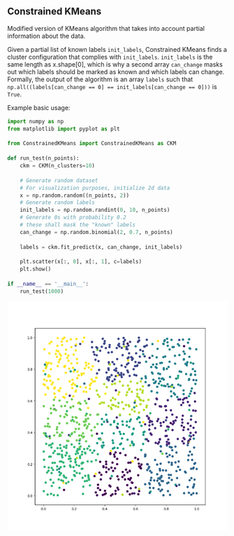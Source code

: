 <h2>Constrained KMeans</h2>
Modified version of KMeans algorithm that takes into account
partial information about the data.

Given a partial list of known labels `init_labels`, Constrained KMeans
finds a cluster configuration that complies with `init_labels`.
`init_labels` is the same length as x.shape[0], which is why
a second array `can_change` masks out which labels should be
marked as known and which labels can change.
Formally, the output of the algorithm is an array `labels` such that
`np.all((labels[can_change == 0] == init_labels[can_change == 0]))` is `True`.


Example basic usage:
```python
import numpy as np
from matplotlib import pyplot as plt

from ConstrainedKMeans import ConstrainedKMeans as CKM

def run_test(n_points):
    ckm = CKM(n_clusters=10)

    # Generate random dataset
    # For visualization purposes, initialize 2d data
    x = np.random.random((n_points, 2))
    # Generate random labels
    init_labels = np.random.randint(0, 10, n_points)
    # Generate 0s with probability 0.2
    # these shall mask the "known" labels
    can_change = np.random.binomial(2, 0.7, n_points)

    labels = ckm.fit_predict(x, can_change, init_labels)

    plt.scatter(x[:, 0], x[:, 1], c=labels)
    plt.show()

if __name__ == '__main__':
    run_test(1000)

```

<img src="images/example.png" style="zoom:72%;" />
